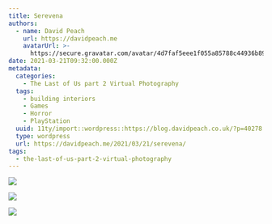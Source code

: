 ```yaml
---
title: Serevena
authors:
  - name: David Peach
    url: https://davidpeach.me
    avatarUrl: >-
      https://secure.gravatar.com/avatar/4d7faf5eee1f055a85788c44936b8995eaab6dfb004e7854ec747ccb272e91ee?s=96&d=mm&r=g
date: 2021-03-21T09:32:00.000Z
metadata:
  categories:
    - The Last of Us part 2 Virtual Photography
  tags:
    - building interiors
    - Games
    - Horror
    - PlayStation
  uuid: 11ty/import::wordpress::https://blog.davidpeach.co.uk/?p=40278
  type: wordpress
  url: https://davidpeach.me/2021/03/21/serevena/
tags:
  - the-last-of-us-part-2-virtual-photography
---
```

[![](/assets/Serevena-1-2048x1152-rp4yPgRA8r7p.jpg)](/assets/Serevena-1-2048x1152-rp4yPgRA8r7p.jpg)

[![](/assets/Serevena-2-2048x1152-EsFOYzb5kVBq.jpg)](/assets/Serevena-2-2048x1152-EsFOYzb5kVBq.jpg)

[![](/assets/Serevena-3-2048x1152-r61zNuGSer17.jpg)](/assets/Serevena-3-2048x1152-r61zNuGSer17.jpg)